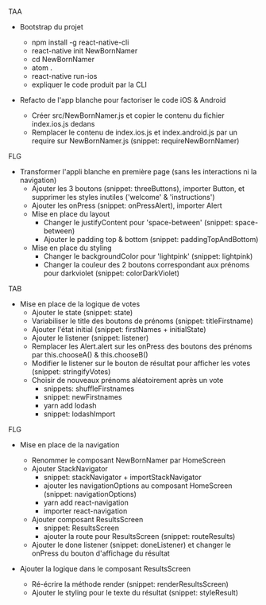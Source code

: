 TAA
- Bootstrap du projet
  - npm install -g react-native-cli
  - react-native init NewBornNamer
  - cd NewBornNamer
  - atom .
  - react-native run-ios
  - expliquer le code produit par la CLI

- Refacto de l'app blanche pour factoriser le code iOS & Android
  - Créer src/NewBornNamer.js et copier le contenu du fichier index.ios.js dedans
  - Remplacer le contenu de index.ios.js et index.android.js par un require sur NewBornNamer.js (snippet: requireNewBornNamer)

FLG
- Transformer l'appli blanche en première page (sans les interactions ni la navigation)
  - Ajouter les 3 boutons (snippet: threeButtons), importer Button, et supprimer les styles inutiles ('welcome' & 'instructions')
  - Ajouter les onPress (snippet: onPressAlert), importer Alert
  - Mise en place du layout
    - Changer le justifyContent pour 'space-between' (snippet: space-between)
    - Ajouter le padding top & bottom (snippet: paddingTopAndBottom)
  - Mise en place du styling
    - Changer le backgroundColor pour 'lightpink' (snippet: lightpink)
    - Changer la couleur des 2 boutons correspondant aux prénoms pour darkviolet (snippet: colorDarkViolet)

TAB
- Mise en place de la logique de votes
  - Ajouter le state (snippet: state)
  - Variabiliser le title des boutons de prénoms (snippet: titleFirstname)
  - Ajouter l'état initial (snippet: firstNames + initialState)
  - Ajouter le listener (snippet: listener)
  - Remplacer les Alert.alert sur les onPress des boutons des prénoms par this.chooseA() & this.chooseB()
  - Modifier le listener sur le bouton de résultat pour afficher les votes (snippet: stringifyVotes)
  - Choisir de nouveaux prénoms aléatoirement après un vote
    - snippets: shuffleFirstnames
    - snippet: newFirstnames
    - yarn add lodash
    - snippet: lodashImport

FLG
- Mise en place de la navigation
  - Renommer le composant NewBornNamer par HomeScreen
  - Ajouter StackNavigator
    - snippet: stackNavigator + importStackNavigator
    - ajouter les navigationOptions au composant HomeScreen (snippet: navigationOptions)
    - yarn add react-navigation
    - importer react-navigation
  - Ajouter composant ResultsScreen
    - snippet: ResultsScreen
    - ajouter la route pour ResultsScreen (snippet: routeResults)
  - Ajouter le done listener (snippet: doneListener) et changer le onPress du bouton d'affichage du résultat

- Ajouter la logique dans le composant ResultsScreen
  - Ré-écrire la méthode render (snippet: renderResultsScreen)
  - Ajouter le styling pour le texte du résultat (snippet: styleResult)
